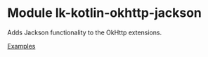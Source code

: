 # Module lk-kotlin-okhttp-jackson

 Adds Jackson functionality to the OkHttp extensions.

[Examples](src/test/kotlin/lk/kotlin/okhttp/jackson/example)